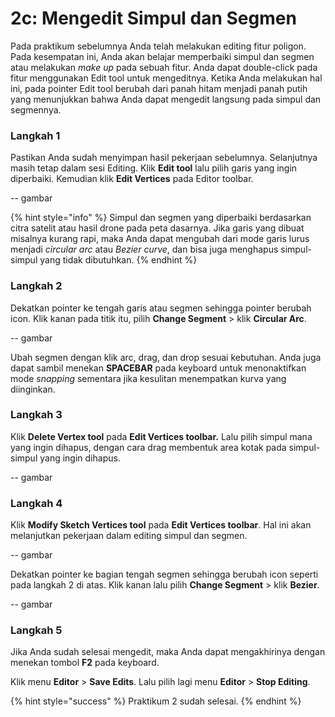 # 2c: Mengedit Simpul dan Segmen

Pada praktikum sebelumnya Anda telah melakukan editing fitur poligon. Pada kesempatan ini, Anda akan belajar memperbaiki simpul dan segmen atau melakukan _make up_ pada sebuah fitur. Anda dapat double-click pada fitur menggunakan Edit tool untuk mengeditnya. Ketika Anda melakukan hal ini, pada pointer Edit tool berubah dari panah hitam menjadi panah putih yang menunjukkan bahwa Anda dapat mengedit langsung pada simpul dan segmennya.

### Langkah 1

Pastikan Anda sudah menyimpan hasil pekerjaan sebelumnya. Selanjutnya masih tetap dalam sesi Editing. Klik **Edit tool** lalu pilih garis yang ingin diperbaiki. Kemudian klik **Edit Vertices** pada Editor toolbar.

-- gambar

{% hint style="info" %}
Simpul dan segmen yang diperbaiki berdasarkan citra satelit atau hasil drone pada peta dasarnya. Jika garis yang dibuat misalnya kurang rapi, maka Anda dapat mengubah dari mode garis lurus menjadi _circular arc_ atau _Bezier curve_, dan bisa juga menghapus simpul-simpul yang tidak dibutuhkan.
{% endhint %}

### Langkah 2

Dekatkan pointer ke tengah garis atau segmen sehingga pointer berubah icon. Klik kanan pada titik itu, pilih **Change Segment** &gt; klik **Circular Arc**.

-- gambar

Ubah segmen dengan klik arc, drag, dan drop sesuai kebutuhan. Anda juga dapat sambil menekan **SPACEBAR** pada keyboard untuk menonaktifkan mode _snapping_ sementara jika kesulitan menempatkan kurva yang diinginkan.

### Langkah 3

Klik **Delete Vertex tool** pada **Edit Vertices toolbar.** Lalu pilih simpul mana yang ingin dihapus, dengan cara drag membentuk area kotak pada simpul-simpul yang ingin dihapus.

-- gambar

### Langkah 4

Klik **Modify Sketch Vertices tool** pada **Edit Vertices toolbar**. Hal ini akan melanjutkan pekerjaan dalam editing simpul dan segmen.

-- gambar

Dekatkan pointer ke bagian tengah segmen sehingga berubah icon seperti pada langkah 2 di atas. Klik kanan lalu pilih **Change Segment** &gt; klik **Bezier**.

-- gambar

### Langkah 5

Jika Anda sudah selesai mengedit, maka Anda dapat mengakhirinya dengan menekan tombol **F2** pada keyboard.

Klik menu **Editor** &gt; **Save Edits**. Lalu pilih lagi menu **Editor** &gt; **Stop Editing**.

{% hint style="success" %}
Praktikum 2 sudah selesai.
{% endhint %}


